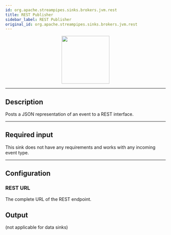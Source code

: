 ```yaml
---
id: org.apache.streampipes.sinks.brokers.jvm.rest
title: REST Publisher
sidebar_label: REST Publisher
original_id: org.apache.streampipes.sinks.brokers.jvm.rest
---
```


<!--
  ~ Licensed to the Apache Software Foundation (ASF) under one or more
  ~ contributor license agreements.  See the NOTICE file distributed with
  ~ this work for additional information regarding copyright ownership.
  ~ The ASF licenses this file to You under the Apache License, Version 2.0
  ~ (the "License"); you may not use this file except in compliance with
  ~ the License.  You may obtain a copy of the License at
  ~
  ~    http://www.apache.org/licenses/LICENSE-2.0
  ~
  ~ Unless required by applicable law or agreed to in writing, software
  ~ distributed under the License is distributed on an "AS IS" BASIS,
  ~ WITHOUT WARRANTIES OR CONDITIONS OF ANY KIND, either express or implied.
  ~ See the License for the specific language governing permissions and
  ~ limitations under the License.
  ~
  -->


<p align="center"> 
    <img src="/docs/img/pipeline-elements/org.apache.streampipes.sinks.brokers.jvm.rest/icon.png" width="150px;" class="pe-image-documentation"/>
</p>

***

## Description

Posts a JSON representation of an event to a REST interface.

***

## Required input

This sink does not have any requirements and works with any incoming event type.

***

## Configuration

### REST URL

The complete URL of the REST endpoint.

## Output

(not applicable for data sinks)
